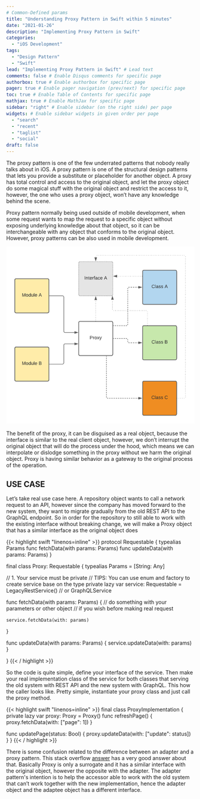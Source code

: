 ```yaml
---
# Common-Defined params
title: "Understanding Proxy Pattern in Swift within 5 minutes"
date: "2021-01-26"
description: "Implementing Proxy Pattern in Swift"
categories:
  - "iOS Development"
tags:
  - "Design Pattern"
  - "Swift"
lead: "Implementing Proxy Pattern in Swift" # Lead text
comments: false # Enable Disqus comments for specific page
authorbox: true # Enable authorbox for specific page
pager: true # Enable pager navigation (prev/next) for specific page
toc: true # Enable Table of Contents for specific page
mathjax: true # Enable MathJax for specific page
sidebar: "right" # Enable sidebar (on the right side) per page
widgets: # Enable sidebar widgets in given order per page
  - "search"
  - "recent"
  - "taglist"
  - "social"
draft: false
---
```


The proxy pattern is one of the few underrated patterns that nobody really talks about in iOS. A proxy pattern is one of the structural design patterns that lets you provide a substitute or placeholder for another object. A proxy has total control and access to the original object, and let the proxy object do some magical stuff with the original object and restrict the access to it, however, the one who uses a proxy object, won’t have any knowledge behind the scene.

Proxy pattern normally being used outside of mobile development, when some request wants to map the request to a specific object without exposing underlying knowledge about that object, so it can be interchangeable with any object that conforms to the original object. However, proxy patterns can be also used in mobile development.

![proxy](/img/proxy-pattern-1.png)

The benefit of the proxy, it can be disguised as a real object, because the interface is similar to the real client object, however, we don’t interrupt the original object that will do the process under the hood, which means we can interpolate or dislodge something in the proxy without we harm the original object. Proxy is having similar behavior as a gateway to the original process of the operation.

## USE CASE

Let’s take real use case here. A repository object wants to call a network request to an API, however since the company has moved forward to the new system, they want to migrate gradually from the old REST API to the GraphQL endpoint. So in order for the repository to still able to work with the existing interface without breaking change, we will make a Proxy object that has a similar interface as the original object does


{{< highlight swift "linenos=inline" >}}
protocol Requestable {
  typealias Params
  func fetchData(with params: Params)
  func updateData(with params: Params)
}

final class Proxy: Requestable {
  typealias Params = [String: Any]

  // 1. Your service must be private
  // TIPS: You can use enum and factory to create service base on the type
  private lazy var service: Requestable = LegacyRestService() // or GraphQLService

  func fetchData(with params: Params) {
    // do something with your parameters or other object
    // if you wish before making real request

    service.fetchData(with: params)    
  }

  func updateData(with params: Params) {
    service.updateData(with: params)
  }

}
{{< / highlight >}}

So the code is quite simple, define your interface of the service. Then make your real implementation class of the service for both classes that serving the old system with REST API and the new system with GraphQL. This how the caller looks like. Pretty simple, instantiate your proxy class and just call the proxy method.

{{< highlight swift "linenos=inline" >}}
final class ProxyImplementation {
  private lazy var proxy: Proxy = Proxy()
  func refreshPage() {
    proxy.fetchData(with: ["page": 1])
  }

  func updatePage(status: Bool) {
    proxy.updateData(with: ["update": status])
  }
}
{{< / highlight >}}

There is some confusion related to the difference between an adapter and a proxy pattern. This stack overflow [answer](https://stackoverflow.com/questions/37692814/what-is-the-exact-difference-between-adapter-and-proxy-patterns) has a very good answer about that. Basically Proxy is only a surrogate and it has a similar interface with the original object, however the opposite with the adapter. The adapter pattern's intention is to help the accessor able to work with the old system that can’t work together with the new implementation, hence the adapter object and the adaptee object has a different interface.
